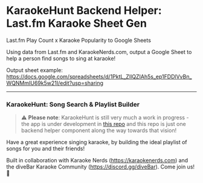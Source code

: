 # KaraokeHunt Backend Helper: Last.fm Karaoke Sheet Gen

Last.fm Play Count x Karaoke Popularity to Google Sheets

Using data from Last.fm and KaraokeNerds.com, output a Google Sheet to help a person find songs to sing at karaoke!

Output sheet example: https://docs.google.com/spreadsheets/d/1PktL_ZIlQZIAh5s_ep1FDDlVvBn_WQNMmIU69k5w21I/edit?usp=sharing

---

### KaraokeHunt: Song Search & Playlist Builder

> :warning: **Please note**: KaraokeHunt is still very much a work in progress - the app is under development in [this repo](https://github.com/karaokenerds/karaokehunt-app) and this repo is just one backend helper component along the way towards that vision!

Have a great experience singing karaoke, by building the ideal playlist of songs for you and their friends!

Built in collaboration with Karaoke Nerds (https://karaokenerds.com) and the diveBar Karaoke Community (https://discord.gg/diveBar). Come join us! 🎤
